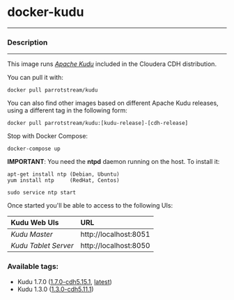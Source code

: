 # **docker-kudu**
___

### Description
___

This image runs [*Apache Kudu*](https://kudu.apache.org/) included in the Cloudera CDH distribution.

You can pull it with:

    docker pull parrotstream/kudu

You can also find other images based on different Apache Kudu releases, using a different tag in the following form:

    docker pull parrotstream/kudu:[kudu-release]-[cdh-release]


Stop with Docker Compose:

    docker-compose up

**IMPORTANT**: You need the **ntpd** daemon running on the host. To install it:

    apt-get install ntp (Debian, Ubuntu)
    yum install ntp     (RedHat, Centos)

    sudo service ntp start

Once started you'll be able to access to the following UIs:

| **Kudu Web UIs**           |**URL**                    |
|:----------------------------|:--------------------------|
| *Kudu Master*               | http://localhost:8051     |
| *Kudu Tablet Server*        | http://localhost:8050     |

### Available tags:

- Kudu 1.7.0 ([1.7.0-cdh5.15.1](https://github.com/parrot-stream/docker-kudu/blob/1.7.0-cdh5.15.1/Dockerfile), [latest](https://github.com/parrot-stream/docker-kudu/blob/latest/Dockerfile))
- Kudu 1.3.0 ([1.3.0-cdh5.11.1](https://github.com/parrot-stream/docker-kudu/blob/1.3.0-cdh5.11.1/Dockerfile))

